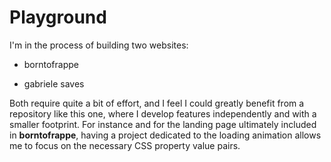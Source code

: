 # Playground

I'm in the process of building two websites:

- borntofrappe

- gabriele saves

Both require quite a bit of effort, and I feel I could greatly benefit from a repository like this one, where I develop features independently and with a smaller footprint. For instance and for the landing page ultimately included in **borntofrappe**, having a project dedicated to the loading animation allows me to focus on the necessary CSS property value pairs.
